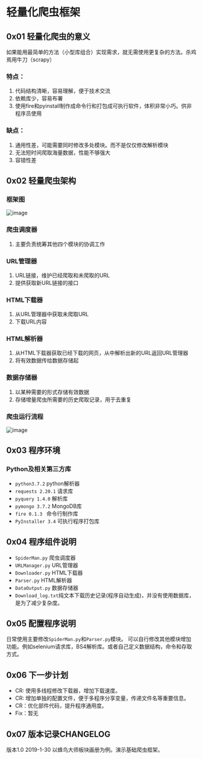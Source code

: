 # 轻量化爬虫框架

## 0x01 轻量化爬虫的意义
如果能用最简单的方法（小型库组合）实现需求，就无需使用更复杂的方法。杀鸡焉用牛刀（scrapy）

### 特点：
1. 代码结构清晰，容易理解，便于技术交流
2. 依赖库少，容易布署
3. 使用fire和pyinstall制作成命令行和打包成可执行软件，体积非常小巧。供非程序员使用

### 缺点：
1. 通用性差，可能需要同时修改多处模块。而不是仅仅修改解析模块
2. 无法短时间爬取海量数据，性能不够强大
2. 容错性差

## 0x02 轻量爬虫架构
### 框架图
![image](https://github.com/yugiyx/my_spider/blob/master/01_mini_spider/readme_pic/snap-01.png?raw=true)

### 爬虫调度器
1. 主要负责统筹其他四个模块的协调工作

### URL管理器
1. URL链接，维护已经爬取和未爬取的URL
2. 提供获取新URL链接的接口

### HTML下载器
1. 从URL管理器中获取未爬取URL
2. 下载URL内容

### HTML解析器
1. 从HTML下载器获取已经下载的网页，从中解析出新的URL返回URL管理器
2. 将有效数据传给数据存储起

### 数据存储器
1. 以某种需要的形式存储有效数据
2. 存储增量爬虫所需要的历史爬取记录，用于去重复

### 爬虫运行流程
![image](https://github.com/yugiyx/my_spider/blob/master/01_mini_spider/readme_pic/snap-02.png?raw=true)

## 0x03 程序环境
### Python及相关第三方库
* `python3.7.2`     python解析器
* `requests 2.20.1` 请求库
* `pyquery 1.4.0`   解析库
* `pymongo 3.7.2`   MongoDB库
* `fire 0.1.3 `     命令行制作库
* `PyInstaller 3.4` 可执行程序打包库

## 0x04 程序组件说明
* `SpiderMan.py`    爬虫调度器
* `URLManager.py`   URL管理器
* `Downloader.py`   HTML下载器
* `Parser.py`       HTML解析器
* `DataOutput.py`   数据存储器
* `Download_log.txt`纯文本下载历史记录(程序自动生成)，并没有使用数据库，是为了减少复杂度。

## 0x05 配置程序说明
日常使用主要修改`SpiderMan.py`和`Parser.py`模块。
可以自行修改其他模块增加功能。例如selenium请求库，BS4解析库。或者自己定义数据结构，命令和存取方式。

## 0x06 下一步计划
* CR: 使用多线程修改下载器，增加下载速度。
* CR: 增加单独的配置文件，便于多程序分享变量，传递文件名等重要信息。
* CR：优化部件代码，提升程序通用度。
* Fix：暂无

## 0x07 版本记录CHANGELOG
版本1.0 2019-1-30 以蜂鸟大师板块画册为例。演示基础爬虫框架。
